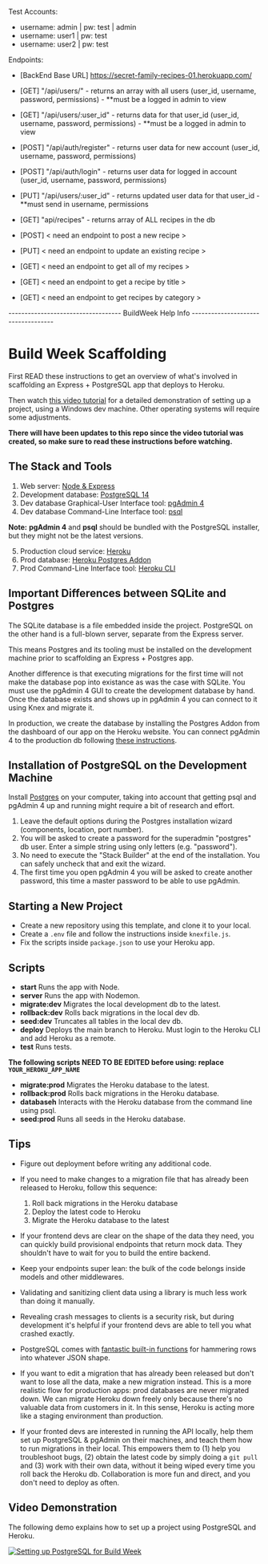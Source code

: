 
Test Accounts:
- username: admin | pw: test | admin
- username: user1 | pw: test
- username: user2 | pw: test

Endpoints:
- [BackEnd Base URL] https://secret-family-recipes-01.herokuapp.com/
- [GET] "/api/users/" - returns an array with all users (user_id, username, password, permissions) - **must be a logged in admin to view
- [GET] "/api/users/:user_id" - returns data for that user_id (user_id, username, password, permissions) - **must be a logged in admin to view
- [POST] "/api/auth/register" - returns user data for new account (user_id, username, password, permissions)
- [POST] "/api/auth/login" - returns user data for logged in account (user_id, username, password, permissions)
- [PUT] "/api/users/:user_id" - returns updated user data for that user_id - **must send in username, permissions
- [GET] "api/recipes" - returns array of ALL recipes in the db

- [POST] < need an endpoint to post a new recipe >
- [PUT] < need an endpoint to update an existing recipe >
- [GET] < need an endpoint to get all of my recipes >
- [GET] < need an endpoint to get a recipe by title >
- [GET] < need an endpoint to get recipes by category >


----------------------------------- BuildWeek Help Info -----------------------------------
# Build Week Scaffolding

First READ these instructions to get an overview of what's involved in scaffolding an Express + PostgreSQL app that deploys to Heroku.

Then watch [this video tutorial](https://bloomtech-1.wistia.com/medias/2625bl7sei) for a detailed demonstration of setting up a project, using a Windows dev machine. Other operating systems will require some adjustments.

**There will have been updates to this repo since the video tutorial was created, so make sure to read these instructions before watching.**

## The Stack and Tools

1. Web server: [Node & Express](https://expressjs.com/)
2. Development database: [PostgreSQL 14](https://www.postgresql.org/download/)
3. Dev database Graphical-User Interface tool: [pgAdmin 4](https://www.pgadmin.org/download/)
4. Dev database Command-Line Interface tool: [psql](https://www.postgresql.org/docs/14/app-psql.html)

**Note:** **pgAdmin 4** and **psql** should be bundled with the PostgreSQL installer, but they might not be the latest versions.

5. Production cloud service: [Heroku](https://id.heroku.com/login)
6. Prod database: [Heroku Postgres Addon](https://devcenter.heroku.com/articles/heroku-postgresql)
7. Prod Command-Line Interface tool: [Heroku CLI](https://devcenter.heroku.com/articles/heroku-cli)

## Important Differences between SQLite and Postgres

The SQLite database is a file embedded inside the project. PostgreSQL on the other hand is a full-blown server, separate from the Express server.

This means Postgres and its tooling must be installed on the development machine prior to scaffolding an Express + Postgres app.

Another difference is that executing migrations for the first time will not make the database pop into existance as was the case with SQLite. You must use the pgAdmin 4 GUI to create the development database by hand. Once the database exists and shows up in pgAdmin 4 you can connect to it using Knex and migrate it.

In production, we create the database by installing the Postgres Addon from the dashboard of our app on the Heroku website. You can connect pgAdmin 4 to the production db following [these instructions](https://stackoverflow.com/a/63046594/3895791).

## Installation of PostgreSQL on the Development Machine

Install [Postgres](https://www.postgresql.org/download/) on your computer, taking into account that getting psql and pgAdmin 4 up and running might require a bit of research and effort.

1. Leave the default options during the Postgres installation wizard (components, location, port number).
2. You will be asked to create a password for the superadmin "postgres" db user. Enter a simple string using only letters (e.g. "password").
3. No need to execute the "Stack Builder" at the end of the installation. You can safely uncheck that and exit the wizard.
4. The first time you open pgAdmin 4 you will be asked to create another password, this time a master password to be able to use pgAdmin.

## Starting a New Project

- Create a new repository using this template, and clone it to your local.
- Create a `.env` file and follow the instructions inside `knexfile.js`.
- Fix the scripts inside `package.json` to use your Heroku app.

## Scripts

- **start** Runs the app with Node.
- **server** Runs the app with Nodemon.
- **migrate:dev** Migrates the local development db to the latest.
- **rollback:dev** Rolls back migrations in the local dev db.
- **seed:dev** Truncates all tables in the local dev db.
- **deploy** Deploys the main branch to Heroku. Must login to the Heroku CLI and add Heroku as a remote.
- **test** Runs tests.

**The following scripts NEED TO BE EDITED before using: replace `YOUR_HEROKU_APP_NAME`**

- **migrate:prod** Migrates the Heroku database to the latest.
- **rollback:prod** Rolls back migrations in the Heroku database.
- **databaseh** Interacts with the Heroku database from the command line using psql.
- **seed:prod** Runs all seeds in the Heroku database.

## Tips

- Figure out deployment before writing any additional code.

- If you need to make changes to a migration file that has already been released to Heroku, follow this sequence:

  1. Roll back migrations in the Heroku database
  2. Deploy the latest code to Heroku
  3. Migrate the Heroku database to the latest

- If your frontend devs are clear on the shape of the data they need, you can quickly build provisional endpoints that return mock data. They shouldn't have to wait for you to build the entire backend.

- Keep your endpoints super lean: the bulk of the code belongs inside models and other middlewares.

- Validating and sanitizing client data using a library is much less work than doing it manually.

- Revealing crash messages to clients is a security risk, but during development it's helpful if your frontend devs are able to tell you what crashed exactly.

- PostgreSQL comes with [fantastic built-in functions](https://hashrocket.com/blog/posts/faster-json-generation-with-postgresql) for hammering rows into whatever JSON shape.

- If you want to edit a migration that has already been released but don't want to lose all the data, make a new migration instead. This is a more realistic flow for production apps: prod databases are never migrated down. We can migrate Heroku down freely only because there's no valuable data from customers in it. In this sense, Heroku is acting more like a staging environment than production.

- If your fronted devs are interested in running the API locally, help them set up PostgreSQL & pgAdmin on their machines, and teach them how to run migrations in their local. This empowers them to (1) help you troubleshoot bugs, (2) obtain the latest code by simply doing a `git pull` and (3) work with their own data, without it being wiped every time you roll back the Heroku db. Collaboration is more fun and direct, and you don't need to deploy as often.

## Video Demonstration

The following demo explains how to set up a project using PostgreSQL and Heroku.

[![Setting up PostgreSQL for Build Week](https://tk-assets.lambdaschool.com/e43c6d1e-5ae8-4142-937b-b865d71925fb_unit-4-build-week-project-scaffolding.png)](https://bloomtech-1.wistia.com/medias/2625bl7sei)
